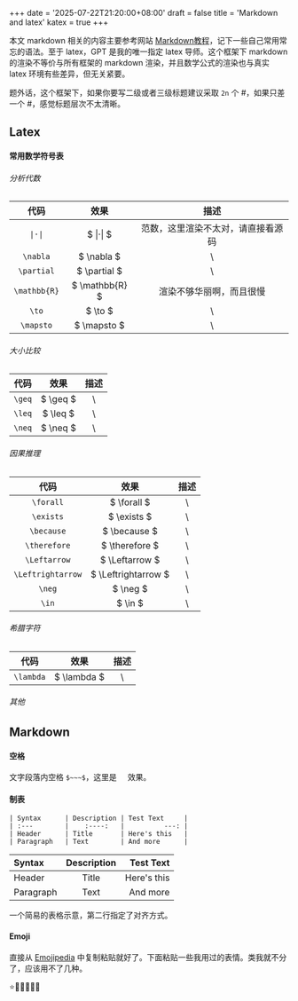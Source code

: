+++
date = '2025-07-22T21:20:00+08:00'
draft = false
title = 'Markdown and latex'
katex = true
+++

本文 markdown 相关的内容主要参考网站 [Markdown教程](https://markdown.com.cn/)，记下一些自己常用常忘的语法。至于 latex，GPT 是我的唯一指定 latex 导师。这个框架下 markdown 的渲染不等价与所有框架的 markdown 渲染，并且数学公式的渲染也与真实 latex 环境有些差异，但无关紧要。

题外话，这个框架下，如果你要写二级或者三级标题建议采取 ```2n``` 个 \#，如果只差一个 \#，感觉标题层次不太清晰。

## Latex

#### 常用数学符号表

###### 分析代数

| 代码 | 效果 | 描述 |
| :---: | :---: | :---: |
| ```\|·\|``` | $ \|·\| $ | 范数，这里渲染不太对，请直接看源码 |
| ```\nabla``` | $ \nabla $ | \ |
| ```\partial``` | $ \partial $ | \ |
| ```\mathbb{R}``` | $ \mathbb{R} $ | 渲染不够华丽啊，而且很慢 |
| ```\to``` | $ \to $ | \ |
| ```\mapsto``` | $ \mapsto $ | \ |

###### 大小比较

| 代码 | 效果 | 描述 |
| :---: | :---: | :---: |
| ```\geq``` | $ \geq $ | \ |
| ```\leq``` | $ \leq $ | \ |
| ```\neq``` | $ \neq $ | \ |

###### 因果推理

| 代码 | 效果 | 描述 |
| :---: | :---: | :---: |
| ```\forall``` | $ \forall $ | \ |
| ```\exists``` | $ \exists $ | \ |
| ```\because``` | $ \because $ | \ |
| ```\therefore``` | $ \therefore $ | \ |
| ```\Leftarrow``` | $ \Leftarrow $ | \ |
| ```\Leftrightarrow``` | $ \Leftrightarrow $ | \ |
| ```\neg``` | $ \neg $ | \ |
| ```\in``` | $ \in $ | \ |

###### 希腊字符

| 代码 | 效果 | 描述 |
| :---: | :---: | :---: |
| ```\lambda``` | $ \lambda $ | \ |

###### 其他

## Markdown

#### 空格

文字段落内空格 ```$~~~$```，这里是 $~~~$ 效果。

#### 制表

```
| Syntax      | Description | Test Text     |
| :---        |    :----:   |          ---: |
| Header      | Title       | Here's this   |
| Paragraph   | Text        | And more      |
```

| Syntax      | Description | Test Text     |
| :---        |    :----:   |          ---: |
| Header      | Title       | Here's this   |
| Paragraph   | Text        | And more      |

一个简易的表格示意，第二行指定了对齐方式。

#### Emoji

直接从 [Emojipedia](https://emojipedia.org/) 中复制粘贴就好了。下面粘贴一些我用过的表情。类我就不分了，应该用不了几种。

⭐🥰😅🙃😋😭